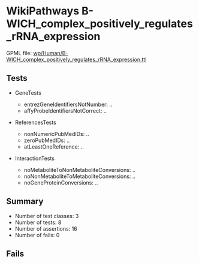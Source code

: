 # WikiPathways B-WICH_complex_positively_regulates_rRNA_expression

GPML file: [wp/Human/B-WICH_complex_positively_regulates_rRNA_expression.ttl](../wp/Human/B-WICH_complex_positively_regulates_rRNA_expression.ttl)

## Tests

* GeneTests
    * entrezGeneIdentifiersNotNumber: ..
    * affyProbeIdentifiersNotCorrect: ..

* ReferencesTests
    * nonNumericPubMedIDs: ..
    * zeroPubMedIDs: ..
    * atLeastOneReference: ..

* InteractionTests
    * noMetaboliteToNonMetaboliteConversions: ..
    * noNonMetaboliteToMetaboliteConversions: ..
    * noGeneProteinConversions: ..

## Summary

* Number of test classes: 3
* Number of tests: 8
* Number of assertions: 16
* Number of fails: 0

## Fails

